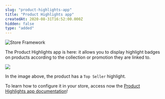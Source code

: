 ```yaml
---
slug: "product-highlights-app"
title: "Product Highlights app"
createdAt: 2020-08-31T16:52:00.000Z
hidden: false
type: "added"
---
```


![Store Framework](https://raw.githubusercontent.com/vtexdocs/dev-portal-content/main/images/product-highlights-app-0.png)

The Product Highlights app is here: it allows you to display highlight badges on products according to the collection or promotion they are linked to.

![](https://raw.githubusercontent.com/vtexdocs/dev-portal-content/main/images/product-highlights-app-1.png)

In the image above, the product has a `Top Seller` highlight.

To learn how to configure it in your store, access now the [Product Highlights app documentation](https://vtex.io/docs/components/all/vtex.product-highlights/)!
